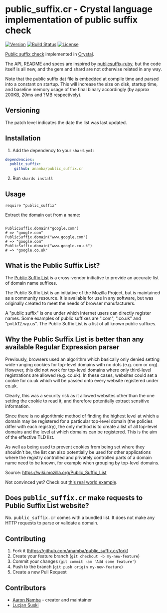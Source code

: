 # public_suffix.cr - Crystal language implementation of public suffix check

[![Version](https://img.shields.io/github/tag/anamba/public_suffix.cr.svg?maxAge=360)](https://github.com/anamba/public_suffix.cr/releases/latest)
[![Build Status](https://travis-ci.org/anamba/public_suffix.cr.svg?branch=master)](https://travis-ci.org/anamba/public_suffix.cr)
[![License](https://img.shields.io/github/license/anamba/public_suffix.cr.svg)](https://github.com/anamba/public_suffix.cr/blob/master/LICENSE)

[Public suffix check](https://publicsuffix.org/list/) implemented in [Crystal](https://crystal-lang.org).

The API, README and specs are inspired by [publicsuffix-ruby](https://github.com/weppos/publicsuffix-ruby), but the code itself is all new, and the gem and shard are not otherwise related in any way.

Note that the public suffix dat file is embedded at compile time and parsed into a constant on startup. This will increase the size on disk, startup time, and baseline memory usage of the final binary accordingly (by approx 200KB, 20ms and ?MB respectively).

## Versioning

The patch level indicates the date the list was last updated.

## Installation

1.  Add the dependency to your `shard.yml`:
```yaml
dependencies:
  public_suffix:
    github: anamba/public_suffix.cr
```
2.  Run `shards install`

## Usage

```crystal
require "public_suffix"
```

Extract the domain out from a name:

```crystal

PublicSuffix.domain("google.com")
# => "google.com"
PublicSuffix.domain("www.google.com")
# => "google.com"
PublicSuffix.domain("www.google.co.uk")
# => "google.co.uk"
```

## What is the Public Suffix List?

The [Public Suffix List](https://publicsuffix.org) is a cross-vendor initiative to provide an accurate list of domain name suffixes.

The Public Suffix List is an initiative of the Mozilla Project, but is maintained as a community resource. It is available for use in any software, but was originally created to meet the needs of browser manufacturers.

A "public suffix" is one under which Internet users can directly register names. Some examples of public suffixes are ".com", ".co.uk" and "pvt.k12.wy.us". The Public Suffix List is a list of all known public suffixes.

## Why the Public Suffix List is better than any available Regular Expression parser

Previously, browsers used an algorithm which basically only denied setting wide-ranging cookies for top-level domains with no dots (e.g. com or org). However, this did not work for top-level domains where only third-level registrations are allowed (e.g. co.uk). In these cases, websites could set a cookie for co.uk which will be passed onto every website registered under co.uk.

Clearly, this was a security risk as it allowed websites other than the one setting the cookie to read it, and therefore potentially extract sensitive information.

Since there is no algorithmic method of finding the highest level at which a domain may be registered for a particular top-level domain (the policies differ with each registry), the only method is to create a list of all top-level domains and the level at which domains can be registered. This is the aim of the effective TLD list.

As well as being used to prevent cookies from being set where they shouldn't be, the list can also potentially be used for other applications where the registry controlled and privately controlled parts of a domain name need to be known, for example when grouping by top-level domains.

Source: <https://wiki.mozilla.org/Public_Suffix_List>

Not convinced yet? Check out [this real world example](https://stackoverflow.com/q/288810/123527).

## Does <tt>public_suffix.cr</tt> make requests to Public Suffix List website?

No. <tt>public_suffix.cr</tt> comes with a bundled list. It does not make any HTTP requests to parse or validate a domain.

## Contributing

1.  Fork it (<https://github.com/anamba/public_suffix.cr/fork>)
2.  Create your feature branch (`git checkout -b my-new-feature`)
3.  Commit your changes (`git commit -am 'Add some feature'`)
4.  Push to the branch (`git push origin my-new-feature`)
5.  Create a new Pull Request

## Contributors

-   [Aaron Namba](https://github.com/anamba) - creator and maintainer
-   [Lucjan Suski](https://github.com/methyl)
